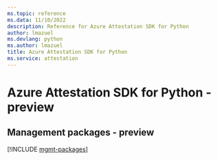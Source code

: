 ```yaml
---
ms.topic: reference
ms.data: 11/10/2022
description: Reference for Azure Attestation SDK for Python
author: lmazuel
ms.devlang: python
ms.author: lmazuel
title: Azure Attestation SDK for Python
ms.service: attestation
---
```

# Azure Attestation SDK for Python - preview

## Management packages - preview
[!INCLUDE [mgmt-packages](attestation-mgmt-index.md)]